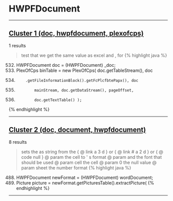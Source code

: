 # HWPFDocument

***

## [Cluster 1 (doc, hwpfdocument, plexofcps)](./1)
1 results
> test that we get the same value as excel and , for 
{% highlight java %}
532. HWPFDocument doc = (HWPFDocument) _doc;
539. PlexOfCps binTable = new PlexOfCps( doc.getTableStream(), doc
540.         .getFileInformationBlock().getFcPlcfbtePapx(), doc
555.             mainStream, doc.getDataStream(), pageOffset,
556.             doc.getTextTable() );
{% endhighlight %}

***

## [Cluster 2 (doc, document, hwpfdocument)](./2)
8 results
> sets the as string from the { @ link a 3 d } or { @ link # a 2 d } or { @ code null } @ param the cell to ' s format @ param and the font that should be used @ param cell the cell @ param 0 the null value @ param sheet the number format 
{% highlight java %}
488. HWPFDocument newFormat = (HWPFDocument) wordDocument;
489. Picture picture = newFormat.getPicturesTable().extractPicture(
{% endhighlight %}

***

